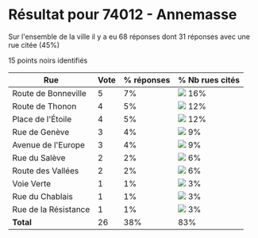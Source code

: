 # Résultat pour 74012 - Annemasse

Sur l'ensemble de la ville il y a eu 68 réponses dont 31 réponses avec une rue citée (45%)

15 points noirs identifiés

| Rue | Vote | % réponses | % Nb rues cités|
|-----|------|------------|----------------|
| Route de Bonneville | 5 | 7% | <img src="../../img/bar_16.gif" />&nbsp;16%|
| Route de Thonon | 4 | 5% | <img src="../../img/bar_12.gif" />&nbsp;12%|
| Place de l'Étoile | 4 | 5% | <img src="../../img/bar_12.gif" />&nbsp;12%|
| Rue de Genève | 3 | 4% | <img src="../../img/bar_9.gif" />&nbsp;9%|
| Avenue de l'Europe | 3 | 4% | <img src="../../img/bar_9.gif" />&nbsp;9%|
| Rue du Salève | 2 | 2% | <img src="../../img/bar_6.gif" />&nbsp;6%|
| Route des Vallées | 2 | 2% | <img src="../../img/bar_6.gif" />&nbsp;6%|
| Voie Verte | 1 | 1% | <img src="../../img/bar_3.gif" />&nbsp;3%|
| Rue du Chablais | 1 | 1% | <img src="../../img/bar_3.gif" />&nbsp;3%|
| Rue de la Résistance | 1 | 1% | <img src="../../img/bar_3.gif" />&nbsp;3%|
| **Total** | 26 | 38% | 83%|
